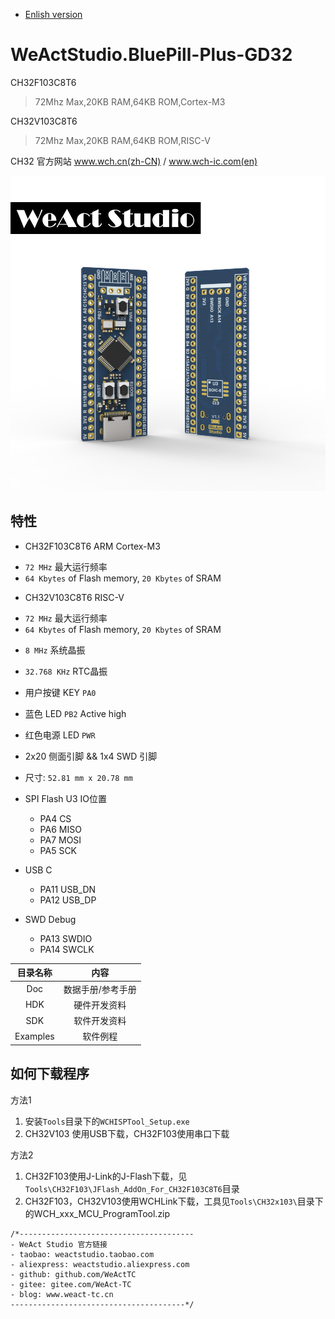 * [Enlish version](./README.md)
# WeActStudio.BluePill-Plus-GD32
CH32F103C8T6
> 72Mhz Max,20KB RAM,64KB ROM,Cortex-M3

CH32V103C8T6
> 72Mhz Max,20KB RAM,64KB ROM,RISC-V

CH32 官方网站 www.wch.cn(zh-CN) / www.wch-ic.com(en)

![display](Images/BluePillPlus.jpg)

## 特性
* CH32F103C8T6 ARM Cortex-M3
+ `72 MHz` 最大运行频率
+ `64 Kbytes` of Flash memory, `20 Kbytes` of SRAM
* CH32V103C8T6 RISC-V
+ `72 MHz` 最大运行频率
+ `64 Kbytes` of Flash memory, `20 Kbytes` of SRAM
* `8 MHz` 系统晶振
* `32.768 KHz` RTC晶振
* 用户按键 KEY `PA0`
* 蓝色 LED `PB2` Active high
* 红色电源 LED `PWR`
* 2x20 侧面引脚 && 1x4 SWD 引脚
* 尺寸: `52.81 mm x 20.78 mm`

* SPI Flash U3 IO位置
  * PA4  CS
  * PA6  MISO
  * PA7  MOSI
  * PA5  SCK
* USB C
  * PA11  USB_DN
  * PA12  USB_DP
* SWD Debug
  * PA13  SWDIO
  * PA14  SWCLK

|目录名称|内容|
| :--:|:--:|
|Doc| 数据手册/参考手册|
|HDK| 硬件开发资料|
|SDK|软件开发资料|
|Examples|软件例程|

## 如何下载程序
方法1
  1. 安装`Tools`目录下的`WCHISPTool_Setup.exe`
  2. CH32V103 使用USB下载，CH32F103使用串口下载

方法2
  1. CH32F103使用J-Link的J-Flash下载，见`Tools\CH32F103\JFlash_AddOn_For_CH32F103C8T6`目录
  2. CH32F103，CH32V103使用WCHLink下载，工具见`Tools\CH32x103\`目录下的WCH_xxx_MCU_ProgramTool.zip

```
/*---------------------------------------
- WeAct Studio 官方链接
- taobao: weactstudio.taobao.com
- aliexpress: weactstudio.aliexpress.com
- github: github.com/WeActTC
- gitee: gitee.com/WeAct-TC
- blog: www.weact-tc.cn
---------------------------------------*/
```